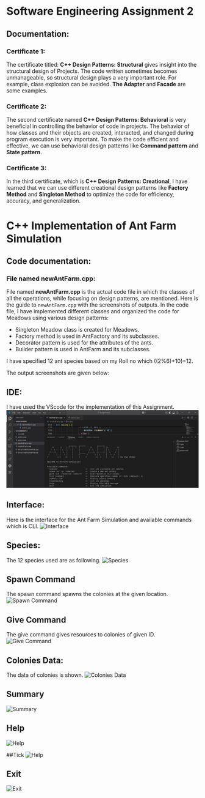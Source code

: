 # Software Engineering Assignment 2
## Documentation:

### Certificate 1: 
The certificate titled: **C++ Design Patterns: Structural** gives insight into the structural design of Projects. The code written sometimes becomes unmanageable, so structural design plays a very important role. For example, class explosion can be avoided. **The Adapter** and **Facade** are some examples.

### Certificate 2:
The second certificate named **C++ Design Patterns: Behavioral** is very beneficial in controlling the behavior of code in projects. The behavior of how classes and their objects are created, interacted, and changed during program execution is very important. To make the code efficient and effective, we can use behavioral design patterns like **Command pattern** and **State pattern**.

### Certificate 3:
In the third certificate, which is **C++ Design Patterns: Creational**, I have learned that we can use different creational design patterns like **Factory Method** and **Singleton Method** to optimize the code for efficiency, accuracy, and generalization.
# C++ Implementation of Ant Farm Simulation
## Code documentation:
### File named **newAntFarm.cpp**:
File named **newAntFarm.cpp** is the actual code file in which the classes of all the operations, while focusing on design patterns, are mentioned. Here is the guide to `newAntFarm.cpp` with the screenshots of outputs.
In the code file, I have implemented different classes and organized the code for Meadows using various design patterns:
- Singleton Meadow class is created for Meadows.
- Factory method is used in AntFactory and its subclasses.
- Decorator pattern is used for the attributes of the ants.
- Builder pattern is used in AntFarm and its subclasses.

I have specified 12 ant species based on my Roll no which ((2%6)+10)=12.

The output screenshots are given below:

## IDE:
I have used the VScode for the implementation of this Assignment.
![VScode](https://github.com/Ejaaz-Ahmed/SE_Assignment_2_Ejaz_Ahmed/blob/main/images/1.jpg)

## Interface:
Here is the interface for the Ant Farm Simulation and available commands which is CLI.
![Interface]([image_url_for_Interface](https://github.com/Ejaaz-Ahmed/SE_Assignment_2_Ejaz_Ahmed/blob/main/images/2.jpg))

## Species:
The 12 species used are as following.
![Species]([image_url_for_Species](https://github.com/Ejaaz-Ahmed/SE_Assignment_2_Ejaz_Ahmed/blob/main/images/3.jpg))

## Spawn Command
The spawn command spawns the colonies at the given location.
![Spawn Command]([image_url_for_Spawn_Command](https://github.com/Ejaaz-Ahmed/SE_Assignment_2_Ejaz_Ahmed/blob/main/images/4.jpg))

## Give Command
The give command gives resources to colonies of given ID.
![Give Command]([image_url_for_Give_Command](https://github.com/Ejaaz-Ahmed/SE_Assignment_2_Ejaz_Ahmed/blob/main/images/5.jpg))

## Colonies Data:
The data of colonies is shown.
![Colonies Data]([image_url_for_Colonies_Data](https://github.com/Ejaaz-Ahmed/SE_Assignment_2_Ejaz_Ahmed/blob/main/images/6.jpg))

## Summary
![Summary]([image_url_for_Summary](https://github.com/Ejaaz-Ahmed/SE_Assignment_2_Ejaz_Ahmed/blob/main/images/7.jpg))

## Help
![Help]([image_url_for_Help](https://github.com/Ejaaz-Ahmed/SE_Assignment_2_Ejaz_Ahmed/blob/main/images/8.jpg))

##Tick 
![Help]([image_url_for_Help](https://github.com/Ejaaz-Ahmed/SE_Assignment_2_Ejaz_Ahmed/blob/main/images/9.jpg))

## Exit
![Exit]([image_url_for_Exit](https://github.com/Ejaaz-Ahmed/SE_Assignment_2_Ejaz_Ahmed/blob/main/images/10.jpg))
